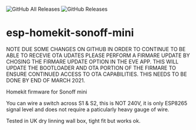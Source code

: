 ![GitHub All Releases](https://img.shields.io/github/downloads/maccoylton/esp-homekit-sonoff-mini/total) 
![GitHub Releases](https://img.shields.io/github/downloads/maccoylton/esp-homekit-sonoff-mini/latest/total)

# esp-homekit-sonoff-mini

NOTE DUE SOME CHANGES ON GITHUB IN ORDER TO CONTINUE TO BE ABLE TO RECEVIE OTA UDATES PLEASE PERFORM A FIRMARE UPDATE BY CHOSING THE FIRMARE UPDATE OPTION IN THE EVE APP. THIS WILL UPDATE THE BOOTLOADER AND OTA PORTION OF THE FIRMARE TO ENSURE CONTINUED ACCESS TO OTA CAPABILITIES. THIS NEEDS TO BE DONE BY END OF MARCH 2021.

Homekit firmware for Sonoff mini

You can wire a switch across S1 & S2, this is NOT 240V, it is only ESP8265 signal level and does not require a paticularly heavy gauge of wire. 


Tested in UK dry linning wall box, tight fit but works ok. 
